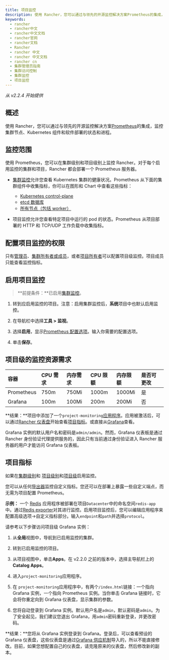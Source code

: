 ```yaml
---
title: 项目监控
description: 使用 Rancher，您可以通过与领先的开源监控解决方案Prometheus的集成，监控集群节点、Kubernetes 组件和软件部署的状态和进程。
keywords:
  - rancher
  - rancher中文
  - rancher中文文档
  - rancher官网
  - rancher文档
  - Rancher
  - rancher 中文
  - rancher 中文文档
  - rancher cn
  - 集群管理员指南
  - 集群访问控制
  - 集群监控
  - 项目监控
---
```


_从 v2.2.4 开始提供_

## 概述

使用 Rancher，您可以通过与领先的开源监控解决方案[Prometheus](https://prometheus.io/)的集成，监控集群节点、Kubernetes 组件和软件部署的状态和进程。

## 监控范围

使用 Prometheus，您可以在集群级别和项目级别上监控 Rancher。对于每个启用监控的集群和项目，Rancher 都会部署一个 Prometheus 服务器。

- [集群监控](/docs/rancher2.5/monitoring-alerting/2.0-2.4/cluster-monitoring/_index)允许您查看 Kubernetes 集群的健康状况。Prometheus 从下面的集群组件中收集指标，你可以在图形和 Chart 中查看这些指标：

  - [Kubernetes control-plane](/docs/rancher2.5/monitoring-alerting/2.0-2.4/cluster-monitoring/custom-metrics/_index)
  - [etcd 数据库](/docs/rancher2.5/monitoring-alerting/2.0-2.4/cluster-monitoring/custom-metrics/_index)
  - [所有节点（包括 worker）](/docs/rancher2.5/monitoring-alerting/2.0-2.4/cluster-monitoring/custom-metrics/_index)

- 项目监控允许您查看特定项目中运行的 pod 的状态。Prometheus 从项目部署的 HTTP 和 TCP/UDP 工作负载中收集指标。

## 配置项目监控的权限

只有[管理员](/docs/rancher2.5/admin-settings/rbac/global-permissions/_index)、[集群所有者或成员](/docs/rancher2.5/admin-settings/rbac/cluster-project-roles/_index)，或者[项目所有者](/docs/rancher2.5/admin-settings/rbac/cluster-project-roles/_index)可以配置项目级监控。项目成员只能查看监控指标。

## 启用项目监控

> **前提条件：**已启用[集群监控](/docs/rancher2.5/monitoring-alerting/2.0-2.4/cluster-monitoring/_index)。

1. 转到应启用监控的项目。注意：启用集群监控后，**系统**项目中也默认启用监控。

1. 在导航栏中选择**工具 > 监视**。

1. 选择**启用**，显示[Prometheus 配置选项](/docs/rancher2.5/monitoring-alerting/2.0-2.4/cluster-monitoring/prometheus/_index)。输入你需要的配置选项。

1. 单击**保存**。

## 项目级的监控资源需求

| 容器       | CPU 需求 | 内存需求 | CPU 限额 | 内存限额 | 是否可更改 |
| :--------- | :------- | :------- | :------- | :------- | :--------- |
| Prometheus | 750m     | 750Mi    | 1000m    | 1000Mi   | 是         |
| Grafana    | 100m     | 100Mi    | 200m     | 200Mi    | 否         |

**结果：**项目中添加了一个`project-monitoring`[应用程序](/docs/rancher2.5/helm-charts/legacy-catalogs/_index)。应用被激活后，可以通过[Rancher 仪表盘](/docs/rancher2.5/monitoring-alerting/2.0-2.4/cluster-monitoring/project-monitoring/_index)开始查看[项目指标](#项目指标)。或直接从[Grafana](/docs/rancher2.5/monitoring-alerting/2.0-2.4/cluster-monitoring/_index#grafana)查看。

Grafana 实例的默认用户名和密码是`admin/admin`。然而，Grafana 仪表板是通过 Rancher 身份验证代理提供服务的，因此只有当前通过身份验证进入 Rancher 服务器的用户才能访问 Grafana 仪表板。

## 项目指标

如果在[集群级别](/docs/rancher2.5/monitoring-alerting/2.0-2.4/cluster-monitoring/cluster-metrics/_index#workload-metrics)和
[项目级别](/docs/rancher2.5/monitoring-alerting/2.0-2.4/cluster-monitoring/_index)和[项目级](#enabling-project-monitoring)启用监控。

您可以从任何[导出器](https://prometheus.io/docs/instrumenting/exporters/)监控自定义指标。您还可以在部署上暴露一些自定义端点，而无需为项目配置 Prometheus。

**示例：**
一个 [Redis](https://redis.io/) 应用程序被部署在项目`Datacenter`中的命名空间`redis-app`中。通过[Redis exporter](https://github.com/oliver006/redis_exporter)对其进行监控。启用项目监控后，您可以编辑应用程序来配置高级选项->自定义指标部分。输入`endpoint`和`path`并选择`protocol`。

请参考以下步骤访问项目级 Grafana 实例：

1. 从**全局**视图中，导航到已启用监控的集群。

1. 转到已启用监控的项目。

1. 从项目视图中，单击**Apps**。在 v2.2.0 之前的版本中，选择主导航栏上的**Catalog Apps**。

1. 进入`project-monitoring`应用程序。

1. 在 `project-monitoring`应用程序中，有两个`/index.html`链接：一个指向 Grafana 实例，一个指向 Prometheus 实例。当你单击 Grafana 链接时，它会将你重定向到 Grafana 仪表盘，显示集群的参数。

1. 您将自动登录到 Grafana 实例。默认用户名是`admin`，默认密码是`admin`。为了安全起见，我们建议您退出 Grafana，用`admin`密码重新登录，并更改密码。

**结果：**您将从 Grafana 实例登录到 Grafana。登录后，可以查看预设的 Grafana 仪表盘，这些仪表盘是通过[Grafana 供应机制](http://docs.grafana.org/administration/provisioning/#dashboards)导入的，所以不能直接修改。目前，如果您想配置自己的仪表盘，请克隆原来的仪表盘，然后修改新的副本。

